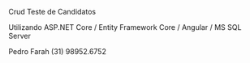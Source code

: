 Crud Teste de Candidatos

Utilizando ASP.NET Core / Entity Framework Core / Angular / MS SQL Server

Pedro Farah
(31) 98952.6752
